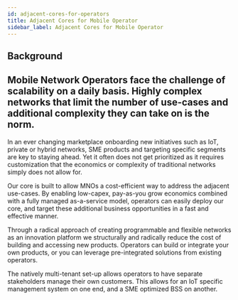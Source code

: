 ```yaml
---
id: adjacent-cores-for-operators
title: Adjacent Cores for Mobile Operator
sidebar_label: Adjacent Cores for Mobile Operator
---
```


## Background

## Mobile Network Operators face the challenge of scalability on a daily basis. Highly complex networks that limit the number of use-cases and additional complexity they can take on is the norm.


In an ever changing marketplace onboarding new initiatives such as IoT, private or hybrid networks, SME products and targeting specific segments are key to staying ahead. Yet it often does not get prioritized as it requires customization that the economics or complexity of traditional networks simply does not allow for.

Our core is built to allow MNOs a cost-efficient way to address the adjacent use-cases. By enabling low-capex, pay-as-you grow economics combined with a fully managed as-a-service model, operators can easily deploy our core, and target these additional business opportunities in a fast and effective manner.

Through a radical approach of creating programmable and flexible networks as an innovation platform we structurally and radically reduce the cost of building and accessing new products. Operators can build or integrate your own products, or you can leverage pre-integrated solutions from existing operators.

The natively multi-tenant set-up allows operators to have separate stakeholders manage their own customers. This allows for an IoT specific management system on one end, and a SME optimized BSS on another.
